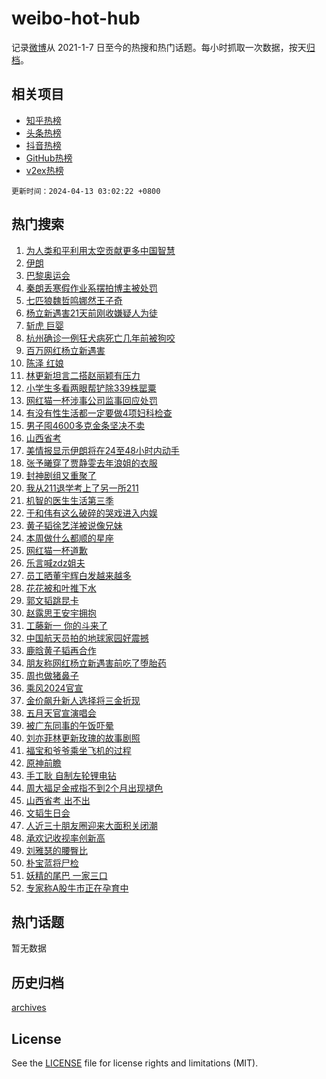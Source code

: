 # weibo-hot-hub

记录[微博](https://www.weibo.com)从 2021-1-7 日至今的热搜和热门话题。每小时抓取一次数据，按天[归档](archives)。

## 相关项目

- [知乎热榜](https://github.com/lonnyzhang423/zhihu-hot-hub)
- [头条热榜](https://github.com/lonnyzhang423/toutiao-hot-hub)
- [抖音热榜](https://github.com/lonnyzhang423/douyin-hot-hub)
- [GitHub热榜](https://github.com/lonnyzhang423/github-hot-hub)
- [v2ex热榜](https://github.com/lonnyzhang423/v2ex-hot-hub)


`更新时间：2024-04-13 03:02:22 +0800`

## 热门搜索

1. [为人类和平利用太空贡献更多中国智慧](https://m.weibo.cn/search?containerid=100103type%3D1%26t%3D10%26q%3D%23%E4%B8%BA%E4%BA%BA%E7%B1%BB%E5%92%8C%E5%B9%B3%E5%88%A9%E7%94%A8%E5%A4%AA%E7%A9%BA%E8%B4%A1%E7%8C%AE%E6%9B%B4%E5%A4%9A%E4%B8%AD%E5%9B%BD%E6%99%BA%E6%85%A7%23&stream_entry_id=51&isnewpage=1&extparam=seat%3D1%26pos%3D0%26stream_entry_id%3D51%26c_type%3D51%26dgr%3D0%26cate%3D10103%26q%3D%2523%25E4%25B8%25BA%25E4%25BA%25BA%25E7%25B1%25BB%25E5%2592%258C%25E5%25B9%25B3%25E5%2588%25A9%25E7%2594%25A8%25E5%25A4%25AA%25E7%25A9%25BA%25E8%25B4%25A1%25E7%258C%25AE%25E6%259B%25B4%25E5%25A4%259A%25E4%25B8%25AD%25E5%259B%25BD%25E6%2599%25BA%25E6%2585%25A7%2523%26filter_type%3Drealtimehot%26display_time%3D1712948540%26pre_seqid%3D171294854083407189233)
1. [伊朗](https://m.weibo.cn/search?containerid=100103type%3D1%26t%3D10%26q%3D%E4%BC%8A%E6%9C%97&stream_entry_id=31&isnewpage=1&extparam=seat%3D1%26stream_entry_id%3D31%26realpos%3D1%26flag%3D2%26band_rank%3D1%26filter_type%3Drealtimehot%26pos%3D0%26dgr%3D0%26c_type%3D31%26cate%3D5001%26q%3D%25E4%25BC%258A%25E6%259C%2597%26lcate%3D5001%26display_time%3D1712948540%26pre_seqid%3D171294854083407189233)
1. [巴黎奥运会](https://m.weibo.cn/search?containerid=100103type%3D1%26t%3D10%26q%3D%23%E5%B7%B4%E9%BB%8E%E5%A5%A5%E8%BF%90%E4%BC%9A%23&stream_entry_id=31&isnewpage=1&extparam=seat%3D1%26stream_entry_id%3D31%26realpos%3D2%26flag%3D2%26band_rank%3D2%26filter_type%3Drealtimehot%26pos%3D1%26dgr%3D0%26c_type%3D31%26cate%3D5001%26q%3D%2523%25E5%25B7%25B4%25E9%25BB%258E%25E5%25A5%25A5%25E8%25BF%2590%25E4%25BC%259A%2523%26lcate%3D5001%26display_time%3D1712948540%26pre_seqid%3D171294854083407189233)
1. [秦朗丢寒假作业系摆拍博主被处罚](https://m.weibo.cn/search?containerid=100103type%3D1%26t%3D10%26q%3D%23%E7%A7%A6%E6%9C%97%E4%B8%A2%E5%AF%92%E5%81%87%E4%BD%9C%E4%B8%9A%E7%B3%BB%E6%91%86%E6%8B%8D%E5%8D%9A%E4%B8%BB%E8%A2%AB%E5%A4%84%E7%BD%9A%23&stream_entry_id=31&isnewpage=1&extparam=seat%3D1%26stream_entry_id%3D31%26realpos%3D3%26flag%3D0%26band_rank%3D3%26filter_type%3Drealtimehot%26pos%3D2%26dgr%3D0%26c_type%3D31%26cate%3D5001%26q%3D%2523%25E7%25A7%25A6%25E6%259C%2597%25E4%25B8%25A2%25E5%25AF%2592%25E5%2581%2587%25E4%25BD%259C%25E4%25B8%259A%25E7%25B3%25BB%25E6%2591%2586%25E6%258B%258D%25E5%258D%259A%25E4%25B8%25BB%25E8%25A2%25AB%25E5%25A4%2584%25E7%25BD%259A%2523%26lcate%3D5001%26display_time%3D1712948540%26pre_seqid%3D171294854083407189233)
1. [七匹狼魏哲鸣娜然王子奇](https://m.weibo.cn/search?containerid=100103type%3D1%26t%3D10%26q%3D%23%E4%B8%83%E5%8C%B9%E7%8B%BC%E9%AD%8F%E5%93%B2%E9%B8%A3%E5%A8%9C%E7%84%B6%E7%8E%8B%E5%AD%90%E5%A5%87%23&stream_entry_id=31&isnewpage=1&extparam=seat%3D1%26stream_entry_id%3D31%26lcate%3D5001%26band_rank%3D4%26dgr%3D0%26filter_type%3Drealtimehot%26is_ad_pos%3D1%26c_type%3D31%26adid%3D230934%26topic_ad%3D1%26cate%3D5001%26q%3D%2523%25E4%25B8%2583%25E5%258C%25B9%25E7%258B%25BC%25E9%25AD%258F%25E5%2593%25B2%25E9%25B8%25A3%25E5%25A8%259C%25E7%2584%25B6%25E7%258E%258B%25E5%25AD%2590%25E5%25A5%2587%2523%26pos%3D3%26display_time%3D1712948540%26pre_seqid%3D171294854083407189233)
1. [杨立新遇害21天前刚收嫌疑人为徒](https://m.weibo.cn/search?containerid=100103type%3D1%26t%3D10%26q%3D%23%E6%9D%A8%E7%AB%8B%E6%96%B0%E9%81%87%E5%AE%B321%E5%A4%A9%E5%89%8D%E5%88%9A%E6%94%B6%E5%AB%8C%E7%96%91%E4%BA%BA%E4%B8%BA%E5%BE%92%23&stream_entry_id=31&isnewpage=1&extparam=seat%3D1%26stream_entry_id%3D31%26realpos%3D4%26flag%3D2%26band_rank%3D4%26filter_type%3Drealtimehot%26pos%3D4%26dgr%3D0%26c_type%3D31%26cate%3D5001%26q%3D%2523%25E6%259D%25A8%25E7%25AB%258B%25E6%2596%25B0%25E9%2581%2587%25E5%25AE%25B321%25E5%25A4%25A9%25E5%2589%258D%25E5%2588%259A%25E6%2594%25B6%25E5%25AB%258C%25E7%2596%2591%25E4%25BA%25BA%25E4%25B8%25BA%25E5%25BE%2592%2523%26lcate%3D5001%26display_time%3D1712948540%26pre_seqid%3D171294854083407189233)
1. [斩虎 巨婴](https://m.weibo.cn/search?containerid=100103type%3D1%26t%3D10%26q%3D%E6%96%A9%E8%99%8E+%E5%B7%A8%E5%A9%B4&stream_entry_id=31&isnewpage=1&extparam=seat%3D1%26stream_entry_id%3D31%26realpos%3D5%26flag%3D2%26band_rank%3D5%26filter_type%3Drealtimehot%26pos%3D5%26dgr%3D0%26c_type%3D31%26cate%3D5001%26q%3D%25E6%2596%25A9%25E8%2599%258E%2520%25E5%25B7%25A8%25E5%25A9%25B4%26lcate%3D5001%26display_time%3D1712948540%26pre_seqid%3D171294854083407189233)
1. [杭州确诊一例狂犬病死亡几年前被狗咬](https://m.weibo.cn/search?containerid=100103type%3D1%26t%3D10%26q%3D%23%E6%9D%AD%E5%B7%9E%E7%A1%AE%E8%AF%8A%E4%B8%80%E4%BE%8B%E7%8B%82%E7%8A%AC%E7%97%85%E6%AD%BB%E4%BA%A1%E5%87%A0%E5%B9%B4%E5%89%8D%E8%A2%AB%E7%8B%97%E5%92%AC%23&stream_entry_id=31&isnewpage=1&extparam=seat%3D1%26stream_entry_id%3D31%26realpos%3D6%26flag%3D2%26band_rank%3D6%26filter_type%3Drealtimehot%26pos%3D6%26dgr%3D0%26c_type%3D31%26cate%3D5001%26q%3D%2523%25E6%259D%25AD%25E5%25B7%259E%25E7%25A1%25AE%25E8%25AF%258A%25E4%25B8%2580%25E4%25BE%258B%25E7%258B%2582%25E7%258A%25AC%25E7%2597%2585%25E6%25AD%25BB%25E4%25BA%25A1%25E5%2587%25A0%25E5%25B9%25B4%25E5%2589%258D%25E8%25A2%25AB%25E7%258B%2597%25E5%2592%25AC%2523%26lcate%3D5001%26display_time%3D1712948540%26pre_seqid%3D171294854083407189233)
1. [百万网红杨立新遇害](https://m.weibo.cn/search?containerid=100103type%3D1%26t%3D10%26q%3D%23%E7%99%BE%E4%B8%87%E7%BD%91%E7%BA%A2%E6%9D%A8%E7%AB%8B%E6%96%B0%E9%81%87%E5%AE%B3%23&stream_entry_id=31&isnewpage=1&extparam=seat%3D1%26stream_entry_id%3D31%26realpos%3D7%26flag%3D2%26band_rank%3D7%26filter_type%3Drealtimehot%26pos%3D7%26dgr%3D0%26c_type%3D31%26cate%3D5001%26q%3D%2523%25E7%2599%25BE%25E4%25B8%2587%25E7%25BD%2591%25E7%25BA%25A2%25E6%259D%25A8%25E7%25AB%258B%25E6%2596%25B0%25E9%2581%2587%25E5%25AE%25B3%2523%26lcate%3D5001%26display_time%3D1712948540%26pre_seqid%3D171294854083407189233)
1. [陈泽 红娘](https://m.weibo.cn/search?containerid=100103type%3D1%26t%3D10%26q%3D%E9%99%88%E6%B3%BD+%E7%BA%A2%E5%A8%98&stream_entry_id=31&isnewpage=1&extparam=seat%3D1%26stream_entry_id%3D31%26realpos%3D8%26flag%3D2%26band_rank%3D8%26filter_type%3Drealtimehot%26pos%3D8%26dgr%3D0%26c_type%3D31%26cate%3D5001%26q%3D%25E9%2599%2588%25E6%25B3%25BD%2520%25E7%25BA%25A2%25E5%25A8%2598%26lcate%3D5001%26display_time%3D1712948540%26pre_seqid%3D171294854083407189233)
1. [林更新坦言二搭赵丽颖有压力](https://m.weibo.cn/search?containerid=100103type%3D1%26t%3D10%26q%3D%23%E6%9E%97%E6%9B%B4%E6%96%B0%E5%9D%A6%E8%A8%80%E4%BA%8C%E6%90%AD%E8%B5%B5%E4%B8%BD%E9%A2%96%E6%9C%89%E5%8E%8B%E5%8A%9B%23&stream_entry_id=31&isnewpage=1&extparam=seat%3D1%26stream_entry_id%3D31%26realpos%3D9%26flag%3D0%26band_rank%3D9%26filter_type%3Drealtimehot%26pos%3D9%26dgr%3D0%26c_type%3D31%26cate%3D5001%26q%3D%2523%25E6%259E%2597%25E6%259B%25B4%25E6%2596%25B0%25E5%259D%25A6%25E8%25A8%2580%25E4%25BA%258C%25E6%2590%25AD%25E8%25B5%25B5%25E4%25B8%25BD%25E9%25A2%2596%25E6%259C%2589%25E5%258E%258B%25E5%258A%259B%2523%26lcate%3D5001%26display_time%3D1712948540%26pre_seqid%3D171294854083407189233)
1. [小学生多看两眼帮铲除339株罂粟](https://m.weibo.cn/search?containerid=100103type%3D1%26t%3D10%26q%3D%23%E5%B0%8F%E5%AD%A6%E7%94%9F%E5%A4%9A%E7%9C%8B%E4%B8%A4%E7%9C%BC%E5%B8%AE%E9%93%B2%E9%99%A4339%E6%A0%AA%E7%BD%82%E7%B2%9F%23&stream_entry_id=31&isnewpage=1&extparam=seat%3D1%26stream_entry_id%3D31%26realpos%3D10%26flag%3D32768%26band_rank%3D10%26filter_type%3Drealtimehot%26pos%3D10%26dgr%3D0%26c_type%3D31%26cate%3D5001%26q%3D%2523%25E5%25B0%258F%25E5%25AD%25A6%25E7%2594%259F%25E5%25A4%259A%25E7%259C%258B%25E4%25B8%25A4%25E7%259C%25BC%25E5%25B8%25AE%25E9%2593%25B2%25E9%2599%25A4339%25E6%25A0%25AA%25E7%25BD%2582%25E7%25B2%259F%2523%26lcate%3D5001%26display_time%3D1712948540%26pre_seqid%3D171294854083407189233)
1. [网红猫一杯涉事公司监事回应处罚](https://m.weibo.cn/search?containerid=100103type%3D1%26t%3D10%26q%3D%23%E7%BD%91%E7%BA%A2%E7%8C%AB%E4%B8%80%E6%9D%AF%E6%B6%89%E4%BA%8B%E5%85%AC%E5%8F%B8%E7%9B%91%E4%BA%8B%E5%9B%9E%E5%BA%94%E5%A4%84%E7%BD%9A%23&stream_entry_id=31&isnewpage=1&extparam=seat%3D1%26stream_entry_id%3D31%26realpos%3D11%26flag%3D2%26band_rank%3D11%26filter_type%3Drealtimehot%26pos%3D11%26dgr%3D0%26c_type%3D31%26cate%3D5001%26q%3D%2523%25E7%25BD%2591%25E7%25BA%25A2%25E7%258C%25AB%25E4%25B8%2580%25E6%259D%25AF%25E6%25B6%2589%25E4%25BA%258B%25E5%2585%25AC%25E5%258F%25B8%25E7%259B%2591%25E4%25BA%258B%25E5%259B%259E%25E5%25BA%2594%25E5%25A4%2584%25E7%25BD%259A%2523%26lcate%3D5001%26display_time%3D1712948540%26pre_seqid%3D171294854083407189233)
1. [有没有性生活都一定要做4项妇科检查](https://m.weibo.cn/search?containerid=100103type%3D1%26t%3D10%26q%3D%23%E6%9C%89%E6%B2%A1%E6%9C%89%E6%80%A7%E7%94%9F%E6%B4%BB%E9%83%BD%E4%B8%80%E5%AE%9A%E8%A6%81%E5%81%9A4%E9%A1%B9%E5%A6%87%E7%A7%91%E6%A3%80%E6%9F%A5%23&stream_entry_id=31&isnewpage=1&extparam=seat%3D1%26stream_entry_id%3D31%26realpos%3D12%26flag%3D2%26band_rank%3D12%26filter_type%3Drealtimehot%26pos%3D12%26dgr%3D0%26c_type%3D31%26cate%3D5001%26q%3D%2523%25E6%259C%2589%25E6%25B2%25A1%25E6%259C%2589%25E6%2580%25A7%25E7%2594%259F%25E6%25B4%25BB%25E9%2583%25BD%25E4%25B8%2580%25E5%25AE%259A%25E8%25A6%2581%25E5%2581%259A4%25E9%25A1%25B9%25E5%25A6%2587%25E7%25A7%2591%25E6%25A3%2580%25E6%259F%25A5%2523%26lcate%3D5001%26display_time%3D1712948540%26pre_seqid%3D171294854083407189233)
1. [男子囤4600多克金条坚决不卖](https://m.weibo.cn/search?containerid=100103type%3D1%26t%3D10%26q%3D%23%E7%94%B7%E5%AD%90%E5%9B%A44600%E5%A4%9A%E5%85%8B%E9%87%91%E6%9D%A1%E5%9D%9A%E5%86%B3%E4%B8%8D%E5%8D%96%23&stream_entry_id=31&isnewpage=1&extparam=seat%3D1%26stream_entry_id%3D31%26realpos%3D13%26flag%3D2%26band_rank%3D13%26filter_type%3Drealtimehot%26pos%3D13%26dgr%3D0%26c_type%3D31%26cate%3D5001%26q%3D%2523%25E7%2594%25B7%25E5%25AD%2590%25E5%259B%25A44600%25E5%25A4%259A%25E5%2585%258B%25E9%2587%2591%25E6%259D%25A1%25E5%259D%259A%25E5%2586%25B3%25E4%25B8%258D%25E5%258D%2596%2523%26lcate%3D5001%26display_time%3D1712948540%26pre_seqid%3D171294854083407189233)
1. [山西省考](https://m.weibo.cn/search?containerid=100103type%3D1%26t%3D10%26q%3D%E5%B1%B1%E8%A5%BF%E7%9C%81%E8%80%83&stream_entry_id=31&isnewpage=1&extparam=seat%3D1%26stream_entry_id%3D31%26realpos%3D14%26flag%3D0%26band_rank%3D14%26filter_type%3Drealtimehot%26pos%3D14%26dgr%3D0%26c_type%3D31%26cate%3D5001%26q%3D%25E5%25B1%25B1%25E8%25A5%25BF%25E7%259C%2581%25E8%2580%2583%26lcate%3D5001%26display_time%3D1712948540%26pre_seqid%3D171294854083407189233)
1. [美情报显示伊朗将在24至48小时内动手](https://m.weibo.cn/search?containerid=100103type%3D1%26t%3D10%26q%3D%23%E7%BE%8E%E6%83%85%E6%8A%A5%E6%98%BE%E7%A4%BA%E4%BC%8A%E6%9C%97%E5%B0%86%E5%9C%A824%E8%87%B348%E5%B0%8F%E6%97%B6%E5%86%85%E5%8A%A8%E6%89%8B%23&stream_entry_id=31&isnewpage=1&extparam=seat%3D1%26stream_entry_id%3D31%26realpos%3D15%26flag%3D0%26band_rank%3D15%26filter_type%3Drealtimehot%26pos%3D15%26dgr%3D0%26c_type%3D31%26cate%3D5001%26q%3D%2523%25E7%25BE%258E%25E6%2583%2585%25E6%258A%25A5%25E6%2598%25BE%25E7%25A4%25BA%25E4%25BC%258A%25E6%259C%2597%25E5%25B0%2586%25E5%259C%25A824%25E8%2587%25B348%25E5%25B0%258F%25E6%2597%25B6%25E5%2586%2585%25E5%258A%25A8%25E6%2589%258B%2523%26lcate%3D5001%26display_time%3D1712948540%26pre_seqid%3D171294854083407189233)
1. [张予曦穿了贾静雯去年浪姐的衣服](https://m.weibo.cn/search?containerid=100103type%3D1%26t%3D10%26q%3D%23%E5%BC%A0%E4%BA%88%E6%9B%A6%E7%A9%BF%E4%BA%86%E8%B4%BE%E9%9D%99%E9%9B%AF%E5%8E%BB%E5%B9%B4%E6%B5%AA%E5%A7%90%E7%9A%84%E8%A1%A3%E6%9C%8D%23&stream_entry_id=31&isnewpage=1&extparam=seat%3D1%26stream_entry_id%3D31%26realpos%3D16%26flag%3D2%26band_rank%3D16%26filter_type%3Drealtimehot%26pos%3D16%26dgr%3D0%26c_type%3D31%26cate%3D5001%26q%3D%2523%25E5%25BC%25A0%25E4%25BA%2588%25E6%259B%25A6%25E7%25A9%25BF%25E4%25BA%2586%25E8%25B4%25BE%25E9%259D%2599%25E9%259B%25AF%25E5%258E%25BB%25E5%25B9%25B4%25E6%25B5%25AA%25E5%25A7%2590%25E7%259A%2584%25E8%25A1%25A3%25E6%259C%258D%2523%26lcate%3D5001%26display_time%3D1712948540%26pre_seqid%3D171294854083407189233)
1. [封神剧组又重聚了](https://m.weibo.cn/search?containerid=100103type%3D1%26t%3D10%26q%3D%23%E5%B0%81%E7%A5%9E%E5%89%A7%E7%BB%84%E5%8F%88%E9%87%8D%E8%81%9A%E4%BA%86%23&stream_entry_id=31&isnewpage=1&extparam=seat%3D1%26stream_entry_id%3D31%26realpos%3D17%26flag%3D0%26band_rank%3D17%26filter_type%3Drealtimehot%26pos%3D17%26dgr%3D0%26c_type%3D31%26cate%3D5001%26q%3D%2523%25E5%25B0%2581%25E7%25A5%259E%25E5%2589%25A7%25E7%25BB%2584%25E5%258F%2588%25E9%2587%258D%25E8%2581%259A%25E4%25BA%2586%2523%26lcate%3D5001%26display_time%3D1712948540%26pre_seqid%3D171294854083407189233)
1. [我从211退学考上了另一所211](https://m.weibo.cn/search?containerid=100103type%3D1%26t%3D10%26q%3D%23%E6%88%91%E4%BB%8E211%E9%80%80%E5%AD%A6%E8%80%83%E4%B8%8A%E4%BA%86%E5%8F%A6%E4%B8%80%E6%89%80211%23&stream_entry_id=31&isnewpage=1&extparam=seat%3D1%26stream_entry_id%3D31%26realpos%3D18%26flag%3D0%26band_rank%3D18%26filter_type%3Drealtimehot%26pos%3D18%26dgr%3D0%26c_type%3D31%26cate%3D5001%26q%3D%2523%25E6%2588%2591%25E4%25BB%258E211%25E9%2580%2580%25E5%25AD%25A6%25E8%2580%2583%25E4%25B8%258A%25E4%25BA%2586%25E5%258F%25A6%25E4%25B8%2580%25E6%2589%2580211%2523%26lcate%3D5001%26display_time%3D1712948540%26pre_seqid%3D171294854083407189233)
1. [机智的医生生活第三季](https://m.weibo.cn/search?containerid=100103type%3D1%26t%3D10%26q%3D%E6%9C%BA%E6%99%BA%E7%9A%84%E5%8C%BB%E7%94%9F%E7%94%9F%E6%B4%BB%E7%AC%AC%E4%B8%89%E5%AD%A3&stream_entry_id=31&isnewpage=1&extparam=seat%3D1%26stream_entry_id%3D31%26realpos%3D19%26flag%3D0%26band_rank%3D19%26filter_type%3Drealtimehot%26pos%3D19%26dgr%3D0%26c_type%3D31%26cate%3D5001%26q%3D%25E6%259C%25BA%25E6%2599%25BA%25E7%259A%2584%25E5%258C%25BB%25E7%2594%259F%25E7%2594%259F%25E6%25B4%25BB%25E7%25AC%25AC%25E4%25B8%2589%25E5%25AD%25A3%26lcate%3D5001%26display_time%3D1712948540%26pre_seqid%3D171294854083407189233)
1. [于和伟有这么破碎的哭戏进入内娱](https://m.weibo.cn/search?containerid=100103type%3D1%26t%3D10%26q%3D%23%E4%BA%8E%E5%92%8C%E4%BC%9F%E6%9C%89%E8%BF%99%E4%B9%88%E7%A0%B4%E7%A2%8E%E7%9A%84%E5%93%AD%E6%88%8F%E8%BF%9B%E5%85%A5%E5%86%85%E5%A8%B1%23&stream_entry_id=31&isnewpage=1&extparam=seat%3D1%26stream_entry_id%3D31%26realpos%3D20%26flag%3D0%26band_rank%3D20%26filter_type%3Drealtimehot%26pos%3D20%26dgr%3D0%26c_type%3D31%26cate%3D5001%26q%3D%2523%25E4%25BA%258E%25E5%2592%258C%25E4%25BC%259F%25E6%259C%2589%25E8%25BF%2599%25E4%25B9%2588%25E7%25A0%25B4%25E7%25A2%258E%25E7%259A%2584%25E5%2593%25AD%25E6%2588%258F%25E8%25BF%259B%25E5%2585%25A5%25E5%2586%2585%25E5%25A8%25B1%2523%26lcate%3D5001%26display_time%3D1712948540%26pre_seqid%3D171294854083407189233)
1. [黄子韬徐艺洋被说像兄妹](https://m.weibo.cn/search?containerid=100103type%3D1%26t%3D10%26q%3D%23%E9%BB%84%E5%AD%90%E9%9F%AC%E5%BE%90%E8%89%BA%E6%B4%8B%E8%A2%AB%E8%AF%B4%E5%83%8F%E5%85%84%E5%A6%B9%23&stream_entry_id=31&isnewpage=1&extparam=seat%3D1%26stream_entry_id%3D31%26realpos%3D21%26flag%3D2%26band_rank%3D21%26filter_type%3Drealtimehot%26pos%3D21%26dgr%3D0%26c_type%3D31%26cate%3D5001%26q%3D%2523%25E9%25BB%2584%25E5%25AD%2590%25E9%259F%25AC%25E5%25BE%2590%25E8%2589%25BA%25E6%25B4%258B%25E8%25A2%25AB%25E8%25AF%25B4%25E5%2583%258F%25E5%2585%2584%25E5%25A6%25B9%2523%26lcate%3D5001%26display_time%3D1712948540%26pre_seqid%3D171294854083407189233)
1. [本周做什么都顺的星座](https://m.weibo.cn/search?containerid=100103type%3D1%26t%3D10%26q%3D%23%E6%9C%AC%E5%91%A8%E5%81%9A%E4%BB%80%E4%B9%88%E9%83%BD%E9%A1%BA%E7%9A%84%E6%98%9F%E5%BA%A7%23&stream_entry_id=31&isnewpage=1&extparam=seat%3D1%26stream_entry_id%3D31%26realpos%3D22%26flag%3D0%26band_rank%3D22%26filter_type%3Drealtimehot%26pos%3D22%26dgr%3D0%26c_type%3D31%26cate%3D5001%26q%3D%2523%25E6%259C%25AC%25E5%2591%25A8%25E5%2581%259A%25E4%25BB%2580%25E4%25B9%2588%25E9%2583%25BD%25E9%25A1%25BA%25E7%259A%2584%25E6%2598%259F%25E5%25BA%25A7%2523%26lcate%3D5001%26display_time%3D1712948540%26pre_seqid%3D171294854083407189233)
1. [网红猫一杯道歉](https://m.weibo.cn/search?containerid=100103type%3D1%26t%3D10%26q%3D%23%E7%BD%91%E7%BA%A2%E7%8C%AB%E4%B8%80%E6%9D%AF%E9%81%93%E6%AD%89%23&stream_entry_id=31&isnewpage=1&extparam=seat%3D1%26stream_entry_id%3D31%26realpos%3D23%26flag%3D0%26band_rank%3D23%26filter_type%3Drealtimehot%26pos%3D23%26dgr%3D0%26c_type%3D31%26cate%3D5001%26q%3D%2523%25E7%25BD%2591%25E7%25BA%25A2%25E7%258C%25AB%25E4%25B8%2580%25E6%259D%25AF%25E9%2581%2593%25E6%25AD%2589%2523%26lcate%3D5001%26display_time%3D1712948540%26pre_seqid%3D171294854083407189233)
1. [乐言喊zdz姐夫](https://m.weibo.cn/search?containerid=100103type%3D1%26t%3D10%26q%3D%E4%B9%90%E8%A8%80%E5%96%8Azdz%E5%A7%90%E5%A4%AB&stream_entry_id=31&isnewpage=1&extparam=seat%3D1%26stream_entry_id%3D31%26realpos%3D24%26flag%3D0%26band_rank%3D24%26filter_type%3Drealtimehot%26pos%3D24%26dgr%3D0%26c_type%3D31%26cate%3D5001%26q%3D%25E4%25B9%2590%25E8%25A8%2580%25E5%2596%258Azdz%25E5%25A7%2590%25E5%25A4%25AB%26lcate%3D5001%26display_time%3D1712948540%26pre_seqid%3D171294854083407189233)
1. [员工晒董宇辉白发越来越多](https://m.weibo.cn/search?containerid=100103type%3D1%26t%3D10%26q%3D%23%E5%91%98%E5%B7%A5%E6%99%92%E8%91%A3%E5%AE%87%E8%BE%89%E7%99%BD%E5%8F%91%E8%B6%8A%E6%9D%A5%E8%B6%8A%E5%A4%9A%23&stream_entry_id=31&isnewpage=1&extparam=seat%3D1%26stream_entry_id%3D31%26realpos%3D25%26flag%3D0%26band_rank%3D25%26filter_type%3Drealtimehot%26pos%3D25%26dgr%3D0%26c_type%3D31%26cate%3D5001%26q%3D%2523%25E5%2591%2598%25E5%25B7%25A5%25E6%2599%2592%25E8%2591%25A3%25E5%25AE%2587%25E8%25BE%2589%25E7%2599%25BD%25E5%258F%2591%25E8%25B6%258A%25E6%259D%25A5%25E8%25B6%258A%25E5%25A4%259A%2523%26lcate%3D5001%26display_time%3D1712948540%26pre_seqid%3D171294854083407189233)
1. [花花被和叶推下水](https://m.weibo.cn/search?containerid=100103type%3D1%26t%3D10%26q%3D%23%E8%8A%B1%E8%8A%B1%E8%A2%AB%E5%92%8C%E5%8F%B6%E6%8E%A8%E4%B8%8B%E6%B0%B4%23&stream_entry_id=31&isnewpage=1&extparam=seat%3D1%26stream_entry_id%3D31%26realpos%3D26%26flag%3D0%26band_rank%3D26%26filter_type%3Drealtimehot%26pos%3D26%26dgr%3D0%26c_type%3D31%26cate%3D5001%26q%3D%2523%25E8%258A%25B1%25E8%258A%25B1%25E8%25A2%25AB%25E5%2592%258C%25E5%258F%25B6%25E6%258E%25A8%25E4%25B8%258B%25E6%25B0%25B4%2523%26lcate%3D5001%26display_time%3D1712948540%26pre_seqid%3D171294854083407189233)
1. [郭文韬跳昆卡](https://m.weibo.cn/search?containerid=100103type%3D1%26t%3D10%26q%3D%E9%83%AD%E6%96%87%E9%9F%AC%E8%B7%B3%E6%98%86%E5%8D%A1&stream_entry_id=31&isnewpage=1&extparam=seat%3D1%26stream_entry_id%3D31%26realpos%3D27%26flag%3D0%26band_rank%3D27%26filter_type%3Drealtimehot%26pos%3D27%26dgr%3D0%26c_type%3D31%26cate%3D5001%26q%3D%25E9%2583%25AD%25E6%2596%2587%25E9%259F%25AC%25E8%25B7%25B3%25E6%2598%2586%25E5%258D%25A1%26lcate%3D5001%26display_time%3D1712948540%26pre_seqid%3D171294854083407189233)
1. [赵露思王安宇拥抱](https://m.weibo.cn/search?containerid=100103type%3D1%26t%3D10%26q%3D%E8%B5%B5%E9%9C%B2%E6%80%9D%E7%8E%8B%E5%AE%89%E5%AE%87%E6%8B%A5%E6%8A%B1&stream_entry_id=31&isnewpage=1&extparam=seat%3D1%26stream_entry_id%3D31%26realpos%3D28%26flag%3D0%26band_rank%3D28%26filter_type%3Drealtimehot%26pos%3D28%26dgr%3D0%26c_type%3D31%26cate%3D5001%26q%3D%25E8%25B5%25B5%25E9%259C%25B2%25E6%2580%259D%25E7%258E%258B%25E5%25AE%2589%25E5%25AE%2587%25E6%258B%25A5%25E6%258A%25B1%26lcate%3D5001%26display_time%3D1712948540%26pre_seqid%3D171294854083407189233)
1. [工藤新一 你的斗来了](https://m.weibo.cn/search?containerid=100103type%3D1%26t%3D10%26q%3D%E5%B7%A5%E8%97%A4%E6%96%B0%E4%B8%80+%E4%BD%A0%E7%9A%84%E6%96%97%E6%9D%A5%E4%BA%86&stream_entry_id=31&isnewpage=1&extparam=seat%3D1%26stream_entry_id%3D31%26realpos%3D29%26flag%3D1%26band_rank%3D29%26filter_type%3Drealtimehot%26pos%3D29%26dgr%3D0%26c_type%3D31%26cate%3D5001%26q%3D%25E5%25B7%25A5%25E8%2597%25A4%25E6%2596%25B0%25E4%25B8%2580%2520%25E4%25BD%25A0%25E7%259A%2584%25E6%2596%2597%25E6%259D%25A5%25E4%25BA%2586%26lcate%3D5001%26display_time%3D1712948540%26pre_seqid%3D171294854083407189233)
1. [中国航天员拍的地球家园好震撼](https://m.weibo.cn/search?containerid=100103type%3D1%26t%3D10%26q%3D%23%E4%B8%AD%E5%9B%BD%E8%88%AA%E5%A4%A9%E5%91%98%E6%8B%8D%E7%9A%84%E5%9C%B0%E7%90%83%E5%AE%B6%E5%9B%AD%E5%A5%BD%E9%9C%87%E6%92%BC%23&stream_entry_id=31&isnewpage=1&extparam=seat%3D1%26stream_entry_id%3D31%26realpos%3D30%26flag%3D0%26band_rank%3D30%26filter_type%3Drealtimehot%26pos%3D30%26dgr%3D0%26c_type%3D31%26cate%3D5001%26q%3D%2523%25E4%25B8%25AD%25E5%259B%25BD%25E8%2588%25AA%25E5%25A4%25A9%25E5%2591%2598%25E6%258B%258D%25E7%259A%2584%25E5%259C%25B0%25E7%2590%2583%25E5%25AE%25B6%25E5%259B%25AD%25E5%25A5%25BD%25E9%259C%2587%25E6%2592%25BC%2523%26lcate%3D5001%26display_time%3D1712948540%26pre_seqid%3D171294854083407189233)
1. [鹿晗黄子韬再合作](https://m.weibo.cn/search?containerid=100103type%3D1%26t%3D10%26q%3D%23%E9%B9%BF%E6%99%97%E9%BB%84%E5%AD%90%E9%9F%AC%E5%86%8D%E5%90%88%E4%BD%9C%23&stream_entry_id=31&isnewpage=1&extparam=seat%3D1%26stream_entry_id%3D31%26realpos%3D31%26flag%3D0%26band_rank%3D31%26filter_type%3Drealtimehot%26pos%3D31%26dgr%3D0%26c_type%3D31%26cate%3D5001%26q%3D%2523%25E9%25B9%25BF%25E6%2599%2597%25E9%25BB%2584%25E5%25AD%2590%25E9%259F%25AC%25E5%2586%258D%25E5%2590%2588%25E4%25BD%259C%2523%26lcate%3D5001%26display_time%3D1712948540%26pre_seqid%3D171294854083407189233)
1. [朋友称网红杨立新遇害前吃了堕胎药](https://m.weibo.cn/search?containerid=100103type%3D1%26t%3D10%26q%3D%23%E6%9C%8B%E5%8F%8B%E7%A7%B0%E7%BD%91%E7%BA%A2%E6%9D%A8%E7%AB%8B%E6%96%B0%E9%81%87%E5%AE%B3%E5%89%8D%E5%90%83%E4%BA%86%E5%A0%95%E8%83%8E%E8%8D%AF%23&stream_entry_id=31&isnewpage=1&extparam=seat%3D1%26stream_entry_id%3D31%26realpos%3D32%26flag%3D0%26band_rank%3D32%26filter_type%3Drealtimehot%26pos%3D32%26dgr%3D0%26c_type%3D31%26cate%3D5001%26q%3D%2523%25E6%259C%258B%25E5%258F%258B%25E7%25A7%25B0%25E7%25BD%2591%25E7%25BA%25A2%25E6%259D%25A8%25E7%25AB%258B%25E6%2596%25B0%25E9%2581%2587%25E5%25AE%25B3%25E5%2589%258D%25E5%2590%2583%25E4%25BA%2586%25E5%25A0%2595%25E8%2583%258E%25E8%258D%25AF%2523%26lcate%3D5001%26display_time%3D1712948540%26pre_seqid%3D171294854083407189233)
1. [周也做猪鼻子](https://m.weibo.cn/search?containerid=100103type%3D1%26t%3D10%26q%3D%23%E5%91%A8%E4%B9%9F%E5%81%9A%E7%8C%AA%E9%BC%BB%E5%AD%90%23&stream_entry_id=31&isnewpage=1&extparam=seat%3D1%26stream_entry_id%3D31%26realpos%3D33%26flag%3D0%26band_rank%3D33%26filter_type%3Drealtimehot%26pos%3D33%26dgr%3D0%26c_type%3D31%26cate%3D5001%26q%3D%2523%25E5%2591%25A8%25E4%25B9%259F%25E5%2581%259A%25E7%258C%25AA%25E9%25BC%25BB%25E5%25AD%2590%2523%26lcate%3D5001%26display_time%3D1712948540%26pre_seqid%3D171294854083407189233)
1. [乘风2024官宣](https://m.weibo.cn/search?containerid=100103type%3D1%26t%3D10%26q%3D%23%E4%B9%98%E9%A3%8E2024%E5%AE%98%E5%AE%A3%23&stream_entry_id=31&isnewpage=1&extparam=seat%3D1%26stream_entry_id%3D31%26realpos%3D34%26flag%3D0%26band_rank%3D34%26filter_type%3Drealtimehot%26pos%3D34%26dgr%3D0%26c_type%3D31%26cate%3D5001%26q%3D%2523%25E4%25B9%2598%25E9%25A3%258E2024%25E5%25AE%2598%25E5%25AE%25A3%2523%26lcate%3D5001%26display_time%3D1712948540%26pre_seqid%3D171294854083407189233)
1. [金价飙升新人选择将三金折现](https://m.weibo.cn/search?containerid=100103type%3D1%26t%3D10%26q%3D%23%E9%87%91%E4%BB%B7%E9%A3%99%E5%8D%87%E6%96%B0%E4%BA%BA%E9%80%89%E6%8B%A9%E5%B0%86%E4%B8%89%E9%87%91%E6%8A%98%E7%8E%B0%23&stream_entry_id=31&isnewpage=1&extparam=seat%3D1%26stream_entry_id%3D31%26realpos%3D35%26flag%3D1%26band_rank%3D35%26filter_type%3Drealtimehot%26pos%3D35%26dgr%3D0%26c_type%3D31%26cate%3D5001%26q%3D%2523%25E9%2587%2591%25E4%25BB%25B7%25E9%25A3%2599%25E5%258D%2587%25E6%2596%25B0%25E4%25BA%25BA%25E9%2580%2589%25E6%258B%25A9%25E5%25B0%2586%25E4%25B8%2589%25E9%2587%2591%25E6%258A%2598%25E7%258E%25B0%2523%26lcate%3D5001%26display_time%3D1712948540%26pre_seqid%3D171294854083407189233)
1. [五月天官宣演唱会](https://m.weibo.cn/search?containerid=100103type%3D1%26t%3D10%26q%3D%E4%BA%94%E6%9C%88%E5%A4%A9%E5%AE%98%E5%AE%A3%E6%BC%94%E5%94%B1%E4%BC%9A&stream_entry_id=31&isnewpage=1&extparam=seat%3D1%26stream_entry_id%3D31%26realpos%3D36%26flag%3D0%26band_rank%3D36%26filter_type%3Drealtimehot%26pos%3D36%26dgr%3D0%26c_type%3D31%26cate%3D5001%26q%3D%25E4%25BA%2594%25E6%259C%2588%25E5%25A4%25A9%25E5%25AE%2598%25E5%25AE%25A3%25E6%25BC%2594%25E5%2594%25B1%25E4%25BC%259A%26lcate%3D5001%26display_time%3D1712948540%26pre_seqid%3D171294854083407189233)
1. [被广东同事的午饭吓晕](https://m.weibo.cn/search?containerid=100103type%3D1%26t%3D10%26q%3D%23%E8%A2%AB%E5%B9%BF%E4%B8%9C%E5%90%8C%E4%BA%8B%E7%9A%84%E5%8D%88%E9%A5%AD%E5%90%93%E6%99%95%23&stream_entry_id=31&isnewpage=1&extparam=seat%3D1%26stream_entry_id%3D31%26realpos%3D37%26flag%3D0%26band_rank%3D37%26filter_type%3Drealtimehot%26pos%3D37%26dgr%3D0%26c_type%3D31%26cate%3D5001%26q%3D%2523%25E8%25A2%25AB%25E5%25B9%25BF%25E4%25B8%259C%25E5%2590%258C%25E4%25BA%258B%25E7%259A%2584%25E5%258D%2588%25E9%25A5%25AD%25E5%2590%2593%25E6%2599%2595%2523%26lcate%3D5001%26display_time%3D1712948540%26pre_seqid%3D171294854083407189233)
1. [刘亦菲林更新玫瑰的故事剧照](https://m.weibo.cn/search?containerid=100103type%3D1%26t%3D10%26q%3D%23%E5%88%98%E4%BA%A6%E8%8F%B2%E6%9E%97%E6%9B%B4%E6%96%B0%E7%8E%AB%E7%91%B0%E7%9A%84%E6%95%85%E4%BA%8B%E5%89%A7%E7%85%A7%23&stream_entry_id=31&isnewpage=1&extparam=seat%3D1%26stream_entry_id%3D31%26realpos%3D38%26flag%3D0%26band_rank%3D38%26filter_type%3Drealtimehot%26pos%3D38%26dgr%3D0%26c_type%3D31%26cate%3D5001%26q%3D%2523%25E5%2588%2598%25E4%25BA%25A6%25E8%258F%25B2%25E6%259E%2597%25E6%259B%25B4%25E6%2596%25B0%25E7%258E%25AB%25E7%2591%25B0%25E7%259A%2584%25E6%2595%2585%25E4%25BA%258B%25E5%2589%25A7%25E7%2585%25A7%2523%26lcate%3D5001%26display_time%3D1712948540%26pre_seqid%3D171294854083407189233)
1. [福宝和爷爷乘坐飞机的过程](https://m.weibo.cn/search?containerid=100103type%3D1%26t%3D10%26q%3D%E7%A6%8F%E5%AE%9D%E5%92%8C%E7%88%B7%E7%88%B7%E4%B9%98%E5%9D%90%E9%A3%9E%E6%9C%BA%E7%9A%84%E8%BF%87%E7%A8%8B&stream_entry_id=31&isnewpage=1&extparam=seat%3D1%26stream_entry_id%3D31%26realpos%3D39%26flag%3D0%26band_rank%3D39%26filter_type%3Drealtimehot%26pos%3D39%26dgr%3D0%26c_type%3D31%26cate%3D5001%26q%3D%25E7%25A6%258F%25E5%25AE%259D%25E5%2592%258C%25E7%2588%25B7%25E7%2588%25B7%25E4%25B9%2598%25E5%259D%2590%25E9%25A3%259E%25E6%259C%25BA%25E7%259A%2584%25E8%25BF%2587%25E7%25A8%258B%26lcate%3D5001%26display_time%3D1712948540%26pre_seqid%3D171294854083407189233)
1. [原神前瞻](https://m.weibo.cn/search?containerid=100103type%3D1%26t%3D10%26q%3D%E5%8E%9F%E7%A5%9E%E5%89%8D%E7%9E%BB&stream_entry_id=31&isnewpage=1&extparam=seat%3D1%26stream_entry_id%3D31%26realpos%3D40%26flag%3D0%26band_rank%3D40%26filter_type%3Drealtimehot%26pos%3D40%26dgr%3D0%26c_type%3D31%26cate%3D5001%26q%3D%25E5%258E%259F%25E7%25A5%259E%25E5%2589%258D%25E7%259E%25BB%26lcate%3D5001%26display_time%3D1712948540%26pre_seqid%3D171294854083407189233)
1. [手工耿 自制左轮锂电钻](https://m.weibo.cn/search?containerid=100103type%3D1%26t%3D10%26q%3D%E6%89%8B%E5%B7%A5%E8%80%BF+%E8%87%AA%E5%88%B6%E5%B7%A6%E8%BD%AE%E9%94%82%E7%94%B5%E9%92%BB&stream_entry_id=31&isnewpage=1&extparam=seat%3D1%26stream_entry_id%3D31%26realpos%3D41%26flag%3D1%26band_rank%3D41%26filter_type%3Drealtimehot%26pos%3D41%26dgr%3D0%26c_type%3D31%26cate%3D5001%26q%3D%25E6%2589%258B%25E5%25B7%25A5%25E8%2580%25BF%2520%25E8%2587%25AA%25E5%2588%25B6%25E5%25B7%25A6%25E8%25BD%25AE%25E9%2594%2582%25E7%2594%25B5%25E9%2592%25BB%26lcate%3D5001%26display_time%3D1712948540%26pre_seqid%3D171294854083407189233)
1. [周大福足金戒指不到2个月出现褪色](https://m.weibo.cn/search?containerid=100103type%3D1%26t%3D10%26q%3D%23%E5%91%A8%E5%A4%A7%E7%A6%8F%E8%B6%B3%E9%87%91%E6%88%92%E6%8C%87%E4%B8%8D%E5%88%B02%E4%B8%AA%E6%9C%88%E5%87%BA%E7%8E%B0%E8%A4%AA%E8%89%B2%23&stream_entry_id=31&isnewpage=1&extparam=seat%3D1%26stream_entry_id%3D31%26realpos%3D42%26flag%3D0%26band_rank%3D42%26filter_type%3Drealtimehot%26pos%3D42%26dgr%3D0%26c_type%3D31%26cate%3D5001%26q%3D%2523%25E5%2591%25A8%25E5%25A4%25A7%25E7%25A6%258F%25E8%25B6%25B3%25E9%2587%2591%25E6%2588%2592%25E6%258C%2587%25E4%25B8%258D%25E5%2588%25B02%25E4%25B8%25AA%25E6%259C%2588%25E5%2587%25BA%25E7%258E%25B0%25E8%25A4%25AA%25E8%2589%25B2%2523%26lcate%3D5001%26display_time%3D1712948540%26pre_seqid%3D171294854083407189233)
1. [山西省考 出不出](https://m.weibo.cn/search?containerid=100103type%3D1%26t%3D10%26q%3D%E5%B1%B1%E8%A5%BF%E7%9C%81%E8%80%83+%E5%87%BA%E4%B8%8D%E5%87%BA&stream_entry_id=31&isnewpage=1&extparam=seat%3D1%26stream_entry_id%3D31%26realpos%3D43%26flag%3D0%26band_rank%3D43%26filter_type%3Drealtimehot%26pos%3D43%26dgr%3D0%26c_type%3D31%26cate%3D5001%26q%3D%25E5%25B1%25B1%25E8%25A5%25BF%25E7%259C%2581%25E8%2580%2583%2520%25E5%2587%25BA%25E4%25B8%258D%25E5%2587%25BA%26lcate%3D5001%26display_time%3D1712948540%26pre_seqid%3D171294854083407189233)
1. [文韬生日会](https://m.weibo.cn/search?containerid=100103type%3D1%26t%3D10%26q%3D%E6%96%87%E9%9F%AC%E7%94%9F%E6%97%A5%E4%BC%9A&stream_entry_id=31&isnewpage=1&extparam=seat%3D1%26stream_entry_id%3D31%26realpos%3D44%26flag%3D0%26band_rank%3D44%26filter_type%3Drealtimehot%26pos%3D44%26dgr%3D0%26c_type%3D31%26cate%3D5001%26q%3D%25E6%2596%2587%25E9%259F%25AC%25E7%2594%259F%25E6%2597%25A5%25E4%25BC%259A%26lcate%3D5001%26display_time%3D1712948540%26pre_seqid%3D171294854083407189233)
1. [人近三十朋友圈迎来大面积关闭潮](https://m.weibo.cn/search?containerid=100103type%3D1%26t%3D10%26q%3D%23%E4%BA%BA%E8%BF%91%E4%B8%89%E5%8D%81%E6%9C%8B%E5%8F%8B%E5%9C%88%E8%BF%8E%E6%9D%A5%E5%A4%A7%E9%9D%A2%E7%A7%AF%E5%85%B3%E9%97%AD%E6%BD%AE%23&stream_entry_id=31&isnewpage=1&extparam=seat%3D1%26stream_entry_id%3D31%26realpos%3D45%26flag%3D0%26band_rank%3D45%26filter_type%3Drealtimehot%26pos%3D45%26dgr%3D0%26c_type%3D31%26cate%3D5001%26q%3D%2523%25E4%25BA%25BA%25E8%25BF%2591%25E4%25B8%2589%25E5%258D%2581%25E6%259C%258B%25E5%258F%258B%25E5%259C%2588%25E8%25BF%258E%25E6%259D%25A5%25E5%25A4%25A7%25E9%259D%25A2%25E7%25A7%25AF%25E5%2585%25B3%25E9%2597%25AD%25E6%25BD%25AE%2523%26lcate%3D5001%26display_time%3D1712948540%26pre_seqid%3D171294854083407189233)
1. [承欢记收视率创新高](https://m.weibo.cn/search?containerid=100103type%3D1%26t%3D10%26q%3D%23%E6%89%BF%E6%AC%A2%E8%AE%B0%E6%94%B6%E8%A7%86%E7%8E%87%E5%88%9B%E6%96%B0%E9%AB%98%23&stream_entry_id=31&isnewpage=1&extparam=seat%3D1%26stream_entry_id%3D31%26realpos%3D46%26flag%3D0%26band_rank%3D46%26filter_type%3Drealtimehot%26pos%3D46%26dgr%3D0%26c_type%3D31%26cate%3D5001%26q%3D%2523%25E6%2589%25BF%25E6%25AC%25A2%25E8%25AE%25B0%25E6%2594%25B6%25E8%25A7%2586%25E7%258E%2587%25E5%2588%259B%25E6%2596%25B0%25E9%25AB%2598%2523%26lcate%3D5001%26display_time%3D1712948540%26pre_seqid%3D171294854083407189233)
1. [刘雅瑟的腰臀比](https://m.weibo.cn/search?containerid=100103type%3D1%26t%3D10%26q%3D%23%E5%88%98%E9%9B%85%E7%91%9F%E7%9A%84%E8%85%B0%E8%87%80%E6%AF%94%23&stream_entry_id=31&isnewpage=1&extparam=seat%3D1%26stream_entry_id%3D31%26realpos%3D47%26flag%3D0%26band_rank%3D47%26filter_type%3Drealtimehot%26pos%3D47%26dgr%3D0%26c_type%3D31%26cate%3D5001%26q%3D%2523%25E5%2588%2598%25E9%259B%2585%25E7%2591%259F%25E7%259A%2584%25E8%2585%25B0%25E8%2587%2580%25E6%25AF%2594%2523%26lcate%3D5001%26display_time%3D1712948540%26pre_seqid%3D171294854083407189233)
1. [朴宝蓝将尸检](https://m.weibo.cn/search?containerid=100103type%3D1%26t%3D10%26q%3D%23%E6%9C%B4%E5%AE%9D%E8%93%9D%E5%B0%86%E5%B0%B8%E6%A3%80%23&stream_entry_id=31&isnewpage=1&extparam=seat%3D1%26stream_entry_id%3D31%26realpos%3D48%26flag%3D1%26band_rank%3D48%26filter_type%3Drealtimehot%26pos%3D48%26dgr%3D0%26c_type%3D31%26cate%3D5001%26q%3D%2523%25E6%259C%25B4%25E5%25AE%259D%25E8%2593%259D%25E5%25B0%2586%25E5%25B0%25B8%25E6%25A3%2580%2523%26lcate%3D5001%26display_time%3D1712948540%26pre_seqid%3D171294854083407189233)
1. [妖精的尾巴 一家三口](https://m.weibo.cn/search?containerid=100103type%3D1%26t%3D10%26q%3D%E5%A6%96%E7%B2%BE%E7%9A%84%E5%B0%BE%E5%B7%B4+%E4%B8%80%E5%AE%B6%E4%B8%89%E5%8F%A3&stream_entry_id=31&isnewpage=1&extparam=seat%3D1%26stream_entry_id%3D31%26realpos%3D49%26flag%3D1%26band_rank%3D49%26filter_type%3Drealtimehot%26pos%3D49%26dgr%3D0%26c_type%3D31%26cate%3D5001%26q%3D%25E5%25A6%2596%25E7%25B2%25BE%25E7%259A%2584%25E5%25B0%25BE%25E5%25B7%25B4%2520%25E4%25B8%2580%25E5%25AE%25B6%25E4%25B8%2589%25E5%258F%25A3%26lcate%3D5001%26display_time%3D1712948540%26pre_seqid%3D171294854083407189233)
1. [专家称A股牛市正在孕育中](https://m.weibo.cn/search?containerid=100103type%3D1%26t%3D10%26q%3D%23%E4%B8%93%E5%AE%B6%E7%A7%B0A%E8%82%A1%E7%89%9B%E5%B8%82%E6%AD%A3%E5%9C%A8%E5%AD%95%E8%82%B2%E4%B8%AD%23&stream_entry_id=31&isnewpage=1&extparam=seat%3D1%26stream_entry_id%3D31%26realpos%3D50%26flag%3D0%26band_rank%3D50%26filter_type%3Drealtimehot%26pos%3D50%26dgr%3D0%26c_type%3D31%26cate%3D5001%26q%3D%2523%25E4%25B8%2593%25E5%25AE%25B6%25E7%25A7%25B0A%25E8%2582%25A1%25E7%2589%259B%25E5%25B8%2582%25E6%25AD%25A3%25E5%259C%25A8%25E5%25AD%2595%25E8%2582%25B2%25E4%25B8%25AD%2523%26lcate%3D5001%26display_time%3D1712948540%26pre_seqid%3D171294854083407189233)

## 热门话题

暂无数据

## 历史归档

[archives](archives)

## License

See the [LICENSE](LICENSE) file for license rights and limitations (MIT).
